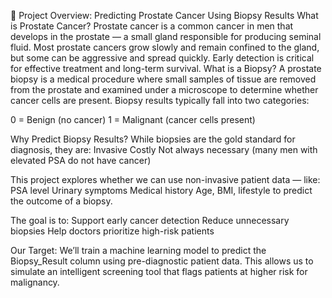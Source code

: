 📘 Project Overview: Predicting Prostate Cancer Using Biopsy Results
What is Prostate Cancer?
Prostate cancer is a common cancer in men that develops in the prostate — a small gland responsible for producing seminal fluid. Most prostate cancers grow slowly and remain confined to the gland, but some can be aggressive and spread quickly. Early detection is critical for effective treatment and long-term survival.
 What is a Biopsy?
A prostate biopsy is a medical procedure where small samples of tissue are removed from the prostate and examined under a microscope to determine whether cancer cells are present.
Biopsy results typically fall into two categories:

0 = Benign (no cancer)
1 = Malignant (cancer cells present)


 Why Predict Biopsy Results?
While biopsies are the gold standard for diagnosis, they are:
Invasive
Costly
Not always necessary (many men with elevated PSA do not have cancer)


This project explores whether we can use non-invasive patient data — like:
PSA level
Urinary symptoms
Medical history
Age, BMI, lifestyle to predict the outcome of a biopsy.


The goal is to:
Support early cancer detection
Reduce unnecessary biopsies
Help doctors prioritize high-risk patients


 Our Target:
We’ll train a machine learning model to predict the Biopsy_Result column using pre-diagnostic patient data. This allows us to simulate an intelligent screening tool that flags patients at higher risk for malignancy.

